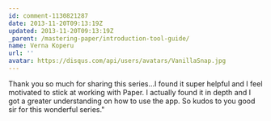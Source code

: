 ```yaml
---
id: comment-1130821287
date: 2013-11-20T09:13:19Z
updated: 2013-11-20T09:13:19Z
_parent: /mastering-paper/introduction-tool-guide/
name: Verna Koperu
url: ''
avatar: https://disqus.com/api/users/avatars/VanillaSnap.jpg
---
```


Thank you so much for sharing this series...I found it super helpful and I feel
motivated to stick at working with Paper. I actually found it in depth and I got
a greater understanding on how to use the app. So kudos to you good sir for this
wonderful series."
